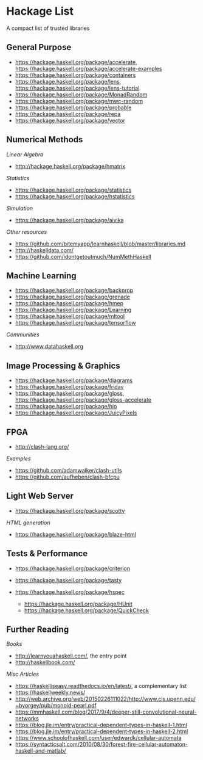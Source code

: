 # Hackage List

A compact list of trusted libraries


## General Purpose

- https://hackage.haskell.org/package/accelerate, https://hackage.haskell.org/package/accelerate-examples
- https://hackage.haskell.org/package/containers
- https://hackage.haskell.org/package/lens, https://hackage.haskell.org/package/lens-tutorial
- https://hackage.haskell.org/package/MonadRandom
- https://hackage.haskell.org/package/mwc-random
- https://hackage.haskell.org/package/probable
- https://hackage.haskell.org/package/repa
- https://hackage.haskell.org/package/vector


## Numerical Methods

_Linear Algebra_

- http://hackage.haskell.org/package/hmatrix

_Statistics_

- https://hackage.haskell.org/package/statistics
- https://hackage.haskell.org/package/hstatistics

_Simulation_

- https://hackage.haskell.org/package/aivika

_Other resources_

- https://github.com/bitemyapp/learnhaskell/blob/master/libraries.md
- http://haskelldata.com/
- https://github.com/idontgetoutmuch/NumMethHaskell


## Machine Learning

- https://hackage.haskell.org/package/backprop
- https://hackage.haskell.org/package/grenade
- https://hackage.haskell.org/package/hmep
- https://hackage.haskell.org/package/Learning
- https://hackage.haskell.org/package/mltool
- https://hackage.haskell.org/package/tensorflow

_Communities_

- http://www.datahaskell.org


## Image Processing & Graphics

- https://hackage.haskell.org/package/diagrams
- https://hackage.haskell.org/package/friday
- https://hackage.haskell.org/package/gloss, https://hackage.haskell.org/package/gloss-accelerate
- https://hackage.haskell.org/package/hip
- https://hackage.haskell.org/package/JuicyPixels


## FPGA

- http://clash-lang.org/

_Examples_

- https://github.com/adamwalker/clash-utils
- https://github.com/aufheben/clash-bfcpu


## Light Web Server

- https://hackage.haskell.org/package/scotty

_HTML generation_

- https://hackage.haskell.org/package/blaze-html


## Tests & Performance

- https://hackage.haskell.org/package/criterion

- https://hackage.haskell.org/package/tasty
- https://hackage.haskell.org/package/hspec
  - https://hackage.haskell.org/package/HUnit
  - https://hackage.haskell.org/package/QuickCheck


## Further Reading

_Books_

- http://learnyouahaskell.com/, the entry point
- http://haskellbook.com/

_Misc Articles_

- https://haskelliseasy.readthedocs.io/en/latest/, a complementary list
- https://haskellweekly.news/
- http://web.archive.org/web/20150226111022/http://www.cis.upenn.edu/~byorgey/pub/monoid-pearl.pdf
- https://mmhaskell.com/blog/2017/9/4/deeper-still-convolutional-neural-networks
- https://blog.jle.im/entry/practical-dependent-types-in-haskell-1.html
- https://blog.jle.im/entry/practical-dependent-types-in-haskell-2.html
- https://www.schoolofhaskell.com/user/edwardk/cellular-automata
- https://syntacticsalt.com/2010/08/30/forest-fire-cellular-automaton-haskell-and-matlab/
